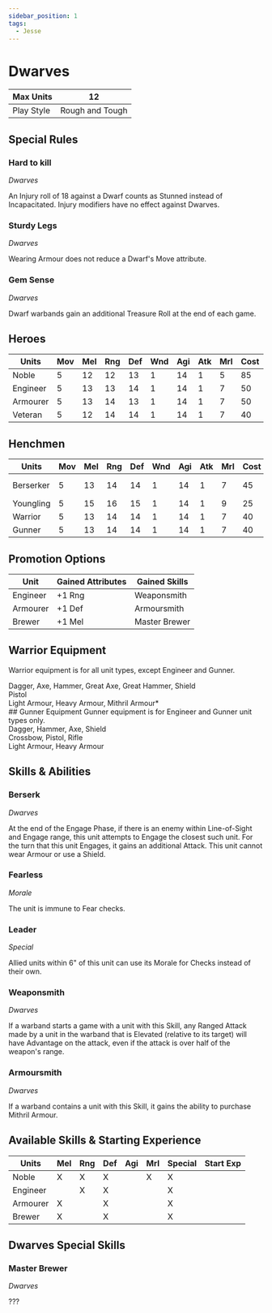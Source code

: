 ```yaml
---
sidebar_position: 1
tags:
  - Jesse
---
```

# Dwarves

<!--
Gold Spendable: 1295
-->

| Max Units  | 12              |
| ---------- | --------------- |
| Play Style | Rough and Tough |
## Special Rules

### Hard to kill
*Dwarves*

An Injury roll of 18 against a Dwarf counts as Stunned instead of Incapacitated. Injury modifiers have no effect against Dwarves.

### Sturdy Legs
*Dwarves*

Wearing Armour does not reduce a Dwarf's Move attribute.

### Gem Sense
*Dwarves*

Dwarf warbands gain an additional Treasure Roll at the end of each game.
## Heroes
| Units    | Mov | Mel | Rng | Def | Wnd | Agi | Atk | Mrl | Cost | Abilities   | Cap |
| -------- | --- | --- | --- | --- | --- | --- | --- | --- | ---- | ----------- | --- |
| Noble    | 5   | 12  | 12  | 13  | 1   | 14  | 1   | 5   | 85   | Leader      | 1   |
| Engineer | 5   | 13  | 13  | 14  | 1   | 14  | 1   | 7   | 50   | Weaponsmith | 1   |
| Armourer | 5   | 13  | 14  | 13  | 1   | 14  | 1   | 7   | 50   | Armoursmith | 1   |
| Veteran  | 5   | 12  | 14  | 14  | 1   | 14  | 1   | 7   | 40   |             | -   |

## Henchmen
| Units     | Mov | Mel | Rng | Def | Wnd | Agi | Atk | Mrl | Cost | Abilities         | Cap |
| --------- | --- | --- | --- | --- | --- | --- | --- | --- | ---- | ----------------- | --- |
| Berserker | 5   | 13  | 14  | 14  | 1   | 14  | 1   | 7   | 45   | Berserk, Fearless | 2   |
| Youngling | 5   | 15  | 16  | 15  | 1   | 14  | 1   | 9   | 25   |                   | -   |
| Warrior   | 5   | 13  | 14  | 14  | 1   | 14  | 1   | 7   | 40   |                   | -   |
| Gunner    | 5   | 13  | 14  | 14  | 1   | 14  | 1   | 7   | 40   |                   | 4   |

## Promotion Options

| Unit     | Gained Attributes | Gained Skills |
| -------- | ----------------- | ------------- |
| Engineer | +1 Rng            | Weaponsmith   |
| Armourer | +1 Def            | Armoursmith   |
| Brewer   | +1 Mel            | Master Brewer |

## Warrior Equipment
Warrior equipment is for all unit types, except Engineer and Gunner.

<div name='melee-weapons'>
Dagger, Axe, Hammer, Great Axe, Great Hammer, Shield
</div>
<div name='ranged-weapons'>
Pistol
</div>
<div name='armour'>
Light Armour, Heavy Armour, Mithril Armour*
</div>
## Gunner Equipment
Gunner equipment is for Engineer and Gunner unit types only.

<div name='melee-weapons'>
Dagger, Hammer, Axe, Shield
</div>
<div name='ranged-weapons'>
Crossbow, Pistol, Rifle
</div>
<div name='armour'>
Light Armour, Heavy Armour
</div>


## Skills & Abilities 
### Berserk
*Dwarves*

At the end of the Engage Phase, if there is an enemy within Line-of-Sight and Engage range, this unit attempts to Engage the closest such unit. For the turn that this unit Engages, it gains an additional Attack. This unit cannot wear Armour or use a Shield.

### Fearless
*Morale*

The unit is immune to Fear checks.
### Leader
*Special*

Allied units within 6" of this unit can use its Morale for Checks instead of their own.

### Weaponsmith
*Dwarves*

If a warband starts a game with a unit with this Skill, any Ranged Attack made by a unit in the warband that is Elevated (relative to its target) will have Advantage on the attack, even if the attack is over half of the weapon's range.

### Armoursmith
*Dwarves*

If a warband contains a unit with this Skill, it gains the ability to purchase Mithril Armour.


## Available Skills & Starting Experience

| Units    | Mel | Rng | Def | Agi | Mrl | Special | Start Exp |
| -------- | --- | --- | --- | --- | --- | ------- | --------- |
| Noble    | X   | X   | X   |     | X   | X       |           |
| Engineer |     | X   | X   |     |     | X       |           |
| Armourer | X   |     | X   |     |     | X       |           |
| Brewer   | X   |     | X   |     |     | X       |           |
## Dwarves Special Skills

### Master Brewer
*Dwarves*

???